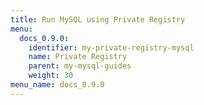 ```yaml
---
title: Run MySQL using Private Registry
menu:
  docs_0.9.0:
    identifier: my-private-registry-mysql
    name: Private Registry
    parent: my-mysql-guides
    weight: 30
menu_name: docs_0.9.0
---
```

